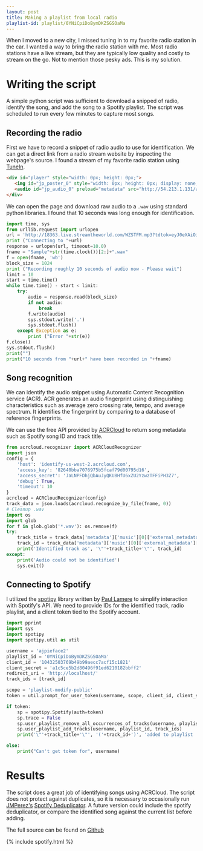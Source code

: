 ```yaml
---
layout: post
title: Making a playlist from local radio
playlist-id: playlist/0YNiCpiDoBymDKZSGSOaMa
---
```


When I moved to a new city, I missed tuning in to my favorite radio station in the car. I wanted a way to bring the radio station with me. Most radio stations have a live stream, but they are typically low quality and costly to stream on the go. Not to mention those pesky ads. This is my solution.

# Writing the script
A simple python script was sufficient to download a snipped of radio, identify the song, and add the song to a Spotify playlist. The script was scheduled to run every few minutes to capture most songs. 

## Recording the radio
First we have to record a snippet of radio audio to use for identification. We can get a direct link from a radio stream website by inspecting the webpage's source. I found a stream of my favorite radio station using [TuneIn](https://tunein.com/).

~~~ html
<div id="player" style="width: 0px; height: 0px;">
   <img id="jp_poster_0" style="width: 0px; height: 0px; display: none;">
   <audio id="jp_audio_0" preload="metadata" src="http://54.213.1.131/alphatyler-kooifmmp3-ibc2?session-id=905d1dce346e446ebf6bd47342232bfa&amp;source=TuneIn" title="106.5 Jack FM - Playing What We Want"></audio>
</div>
~~~

We can open the page and download raw audio to a `.wav` using standard python libraries. I found that 10 seconds was long enough for identification.

~~~~python
import time, sys
from urllib.request import urlopen
url = 'http://18363.live.streamtheworld.com/WZSTFM.mp3?tdtok=eyJ0eXAiOiJKV1QiLCJhbGciOiJIUzI1NiIsImtpZCI6ImZTeXA4In0.eyJpc3MiOiJ0aXNydiIsInN1YiI6IjIxMDY0IiwiaWF0IjoxNTM3MDM4NjY0LCJ0ZC1yZWciOmZhbHNlfQ.aB_AKuD_Vwmu_3t8poeAoWq9E2K_aJfVz8piMpKZeis'
print ("Connecting to "+url)
response = urlopen(url, timeout=10.0)
fname = "Sample"+str(time.clock())[2:]+".wav"
f = open(fname, 'wb')
block_size = 1024
print ("Recording roughly 10 seconds of audio now - Please wait")
limit = 10
start = time.time()
while time.time() - start < limit:
    try:
        audio = response.read(block_size)
        if not audio:
            break
        f.write(audio)
        sys.stdout.write('.')
        sys.stdout.flush()
    except Exception as e:
        print ("Error "+str(e))
f.close()
sys.stdout.flush()
print("")
print("10 seconds from "+url+" have been recorded in "+fname)
~~~~

## Song recognition
We can identify the audio snippet using Automatic Content Recognition service (ACR). ACR generates an audio fingerprint using distinguishing characteristics such as average zero crossing rate, tempo, and average spectrum. It identifies the fingerprint by comparing to a database of reference fingerprints.

We can use the free API provided by [ACRCloud](https://www.acrcloud.com/) to return song metadata such as Spotify song ID and track title.

~~~~python
from acrcloud.recognizer import ACRCloudRecognizer
import json
config = {
    'host': 'identify-us-west-2.acrcloud.com',
    'access_key': '82640bba7076975b5fcaf79d00795d16',
    'access_secret': 'JaLNPFDhjQbAuJyQKU8HfU6xZU2YzwzTFFiPH3Z7',
    'debug': True,
    'timeout': 10
}
acrcloud = ACRCloudRecognizer(config)
track_data = json.loads(acrcloud.recognize_by_file(fname, 0))
# Cleanup .wav
import os
import glob
for f in glob.glob('*.wav'): os.remove(f)
try:
    track_title = track_data['metadata']['music'][0]['external_metadata']['spotify']['track']['name']
    track_id = track_data['metadata']['music'][0]['external_metadata']['spotify']['track']['id']
    print('Identified track as', '\"'+track_title+'\"', track_id)
except:
    print('Audio could not be identified')
    sys.exit()
~~~~

## Connecting to Spotify
I utilized the [spotipy](https://github.com/plamere/spotipy) library written by [Paul Lamere](https://musicmachinery.com/) to simplify interaction with Spotify's API. We need to provide IDs for the identified track, radio playlist, and a client token tied to the Spotify account.

~~~~python
import pprint
import sys
import spotipy
import spotipy.util as util

username = 'ajpieface2'
playlist_id = '0YNiCpiDoBymDKZSGSOaMa'
client_id = '10432503769b49b99aecc7acf15c1821'
client_secret = 'a1c5ce5b2d80496f91ed6210182bbff2'
redirect_uri = 'http://localhost/'
track_ids = [track_id]

scope = 'playlist-modify-public'
token = util.prompt_for_user_token(username, scope, client_id, client_secret, redirect_uri)

if token:
    sp = spotipy.Spotify(auth=token)
    sp.trace = False
    sp.user_playlist_remove_all_occurrences_of_tracks(username, playlist_id, track_ids)
    sp.user_playlist_add_tracks(username, playlist_id, track_ids)
    print('\"'+track_title+'\"', '('+track_id+')', 'added to playlist '+playlist_id)

else:
    print("Can't get token for", username)
~~~~

# Results
The script does a great job of identifying songs using ACRCloud. The script does not protect against duplicates, so it is necessary to occasionally run [JMPerez's](https://jmperezperez.com/) [Spotify Deduplicator](https://jmperezperez.com/spotify-dedup/). A future version could include the spotify deduplicator, or compare the identified song against the current list before adding.

The full source can be found on [Github](https://github.com/acjensen/radio-playlist)

{% include spotify.html %}
